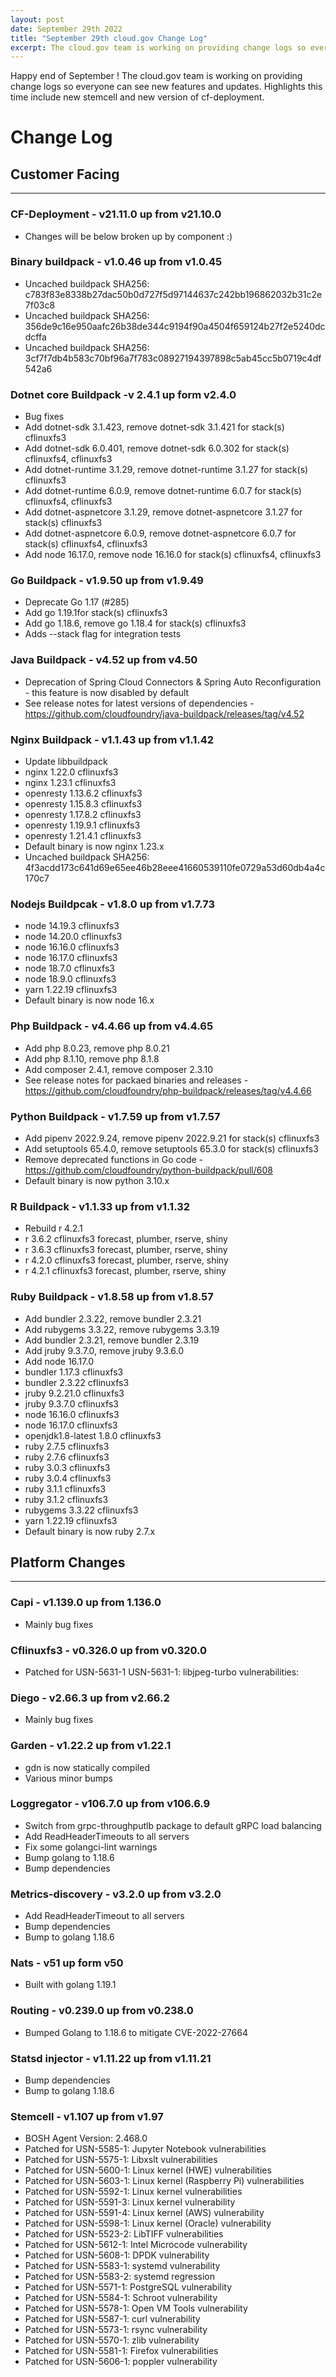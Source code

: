 ```yaml
---
layout: post
date: September 29th 2022
title: "September 29th cloud.gov Change Log"
excerpt: The cloud.gov team is working on providing change logs so everyone can see new features and updates.
---
```


Happy end of September ! The cloud.gov team is working on providing change logs so everyone can see new features and updates. Highlights this time include new stemcell and new version of cf-deployment.

# Change Log

## Customer Facing

---

### CF-Deployment - v21.11.0 up from v21.10.0

* Changes will be below broken up by component :)

### Binary buildpack - v1.0.46 up from v1.0.45

* Uncached buildpack SHA256: c783f83e8338b27dac50b0d727f5d97144637c242bb196862032b31c2e7f03c8
* Uncached buildpack SHA256: 356de9c16e950aafc26b38de344c9194f90a4504f659124b27f2e5240dcdcffa
* Uncached buildpack SHA256: 3cf7f7db4b583c70bf96a7f783c08927194397898c5ab45cc5b0719c4df542a6

### Dotnet core Buildpack -v 2.4.1 up form v2.4.0

* Bug fixes
* Add dotnet-sdk 3.1.423, remove dotnet-sdk 3.1.421 for stack(s) cflinuxfs3
* Add dotnet-sdk 6.0.401, remove dotnet-sdk 6.0.302 for stack(s) cflinuxfs4, cflinuxfs3
* Add dotnet-runtime 3.1.29, remove dotnet-runtime 3.1.27 for stack(s) cflinuxfs3
* Add dotnet-runtime 6.0.9, remove dotnet-runtime 6.0.7 for stack(s) cflinuxfs4, cflinuxfs3
* Add dotnet-aspnetcore 3.1.29, remove dotnet-aspnetcore 3.1.27 for stack(s) cflinuxfs3
* Add dotnet-aspnetcore 6.0.9, remove dotnet-aspnetcore 6.0.7 for stack(s) cflinuxfs4, cflinuxfs3
* Add node 16.17.0, remove node 16.16.0 for stack(s) cflinuxfs4, cflinuxfs3

### Go Buildpack - v1.9.50 up from v1.9.49

* Deprecate Go 1.17 (#285)
* Add go 1.19.1for stack(s) cflinuxfs3
* Add go 1.18.6, remove go 1.18.4 for stack(s) cflinuxfs3
* Adds --stack flag for integration tests

### Java Buildpack - v4.52 up from v4.50

* Deprecation of Spring Cloud Connectors & Spring Auto Reconfiguration - this feature is now disabled by default
* See release notes for latest versions of dependencies - https://github.com/cloudfoundry/java-buildpack/releases/tag/v4.52

### Nginx Buildpack - v1.1.43 up from v1.1.42

* Update libbuildpack
* nginx	1.22.0	cflinuxfs3
* nginx	1.23.1	cflinuxfs3
* openresty	1.13.6.2	cflinuxfs3
* openresty	1.15.8.3	cflinuxfs3
* openresty	1.17.8.2	cflinuxfs3
* openresty	1.19.9.1	cflinuxfs3
* openresty	1.21.4.1	cflinuxfs3
* Default binary is now nginx 1.23.x
* Uncached buildpack SHA256: 4f3acdd173c641d69e65ee46b28eee41660539110fe0729a53d60db4a4c170c7

### Nodejs Buildpcak - v1.8.0 up from v1.7.73

* node	14.19.3	cflinuxfs3
* node	14.20.0	cflinuxfs3
* node	16.16.0	cflinuxfs3
* node	16.17.0	cflinuxfs3
* node	18.7.0	cflinuxfs3
* node	18.9.0	cflinuxfs3
* yarn	1.22.19	cflinuxfs3
* Default binary is now node 16.x

### Php Buildpack - v4.4.66 up from v4.4.65

* Add php 8.0.23, remove php 8.0.21
* Add php 8.1.10, remove php 8.1.8
* Add composer 2.4.1, remove composer 2.3.10
* See release notes for packaed binaries and releases - https://github.com/cloudfoundry/php-buildpack/releases/tag/v4.4.66

### Python Buildpack - v1.7.59 up from v1.7.57

* Add pipenv 2022.9.24, remove pipenv 2022.9.21 for stack(s) cflinuxfs3
* Add setuptools 65.4.0, remove setuptools 65.3.0 for stack(s) cflinuxfs3
* Remove deprecated functions in Go code - https://github.com/cloudfoundry/python-buildpack/pull/608
* Default binary is now python 3.10.x

### R Buildpack - v1.1.33 up from v1.1.32

* Rebuild r 4.2.1
* r	3.6.2	cflinuxfs3	forecast, plumber, rserve, shiny
* r	3.6.3	cflinuxfs3	forecast, plumber, rserve, shiny
* r	4.2.0	cflinuxfs3	forecast, plumber, rserve, shiny
* r	4.2.1	cflinuxfs3	forecast, plumber, rserve, shiny

### Ruby Buildpack - v1.8.58 up from v1.8.57

* Add bundler 2.3.22, remove bundler 2.3.21
* Add rubygems 3.3.22, remove rubygems 3.3.19
* Add bundler 2.3.21, remove bundler 2.3.19
* Add jruby 9.3.7.0, remove jruby 9.3.6.0
* Add node 16.17.0
* bundler	1.17.3	cflinuxfs3
* bundler	2.3.22	cflinuxfs3
* jruby	9.2.21.0	cflinuxfs3
* jruby	9.3.7.0	cflinuxfs3
* node	16.16.0	cflinuxfs3
* node	16.17.0	cflinuxfs3
* openjdk1.8-latest	1.8.0	cflinuxfs3
* ruby	2.7.5	cflinuxfs3
* ruby	2.7.6	cflinuxfs3
* ruby	3.0.3	cflinuxfs3
* ruby	3.0.4	cflinuxfs3
* ruby	3.1.1	cflinuxfs3
* ruby	3.1.2	cflinuxfs3
* rubygems	3.3.22	cflinuxfs3
* yarn	1.22.19	cflinuxfs3
* Default binary is now ruby 2.7.x

## Platform Changes

---

### Capi - v1.139.0 up from 1.136.0

* Mainly bug fixes

### Cflinuxfs3 - v0.326.0 up from v0.320.0

* Patched for USN-5631-1 USN-5631-1: libjpeg-turbo vulnerabilities:

### Diego - v2.66.3 up from v2.66.2

* Mainly bug fixes

### Garden - v1.22.2 up from v1.22.1

* gdn is now statically compiled
* Various minor bumps

### Loggregator - v106.7.0 up from v106.6.9

* Switch from grpc-throughputlb package to default gRPC load balancing
* Add ReadHeaderTimeouts to all servers
* Fix some golangci-lint warnings
* Bump golang to 1.18.6
* Bump dependencies

### Metrics-discovery - v3.2.0 up from v3.2.0

* Add ReadHeaderTimeout to all servers 
* Bump dependencies
* Bump to golang 1.18.6

### Nats - v51 up form v50

* Built with golang 1.19.1

### Routing - v0.239.0 up from v0.238.0

* Bumped Golang to 1.18.6 to mitigate CVE-2022-27664

### Statsd injector - v1.11.22 up from v1.11.21

* Bump dependencies
* Bump to golang 1.18.6

### Stemcell - v1.107 up from v1.97

* BOSH Agent Version: 2.468.0
* Patched for USN-5585-1: Jupyter Notebook vulnerabilities
* Patched for USN-5575-1: Libxslt vulnerabilities
* Patched for USN-5600-1: Linux kernel (HWE) vulnerabilities
* Patched for USN-5603-1: Linux kernel (Raspberry Pi) vulnerabilities
* Patched for USN-5592-1: Linux kernel vulnerabilities
* Patched for USN-5591-3: Linux kernel vulnerability
* Patched for USN-5591-4: Linux kernel (AWS) vulnerability
* Patched for USN-5598-1: Linux kernel (Oracle) vulnerability
* Patched for USN-5523-2: LibTIFF vulnerabilities
* Patched for USN-5612-1: Intel Microcode vulnerability
* Patched for USN-5608-1: DPDK vulnerability
* Patched for USN-5583-1: systemd vulnerability
* Patched for USN-5583-2: systemd regression
* Patched for USN-5571-1: PostgreSQL vulnerability
* Patched for USN-5584-1: Schroot vulnerability
* Patched for USN-5578-1: Open VM Tools vulnerability
* Patched for USN-5587-1: curl vulnerability
* Patched for USN-5573-1: rsync vulnerability
* Patched for USN-5570-1: zlib vulnerability
* Patched for USN-5581-1: Firefox vulnerabilities
* Patched for USN-5606-1: poppler vulnerability
